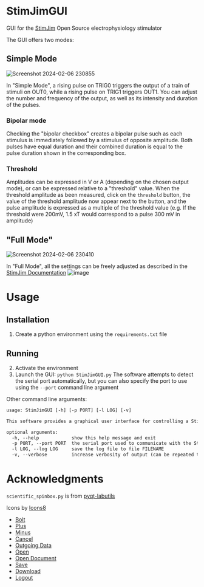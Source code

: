 # StimJimGUI
GUI for the [StimJim](https://bitbucket.org/natecermak/stimjim) Open Source electrophysiology stimulator

The GUI offers two modes:

## Simple Mode
![Screenshot 2024-02-06 230855](https://github.com/MarinManuel/StimJimGUI/assets/65401298/23ce2f0a-337f-49db-af1c-03b530869549)

In "Simple Mode", a rising pulse on TRIG0 triggers the output of a train of stimuli on OUT0, while a rising pulse on 
TRIG1 triggers OUT1. You can adjust the number and frequency of the output, as well as its intensity and duration of the 
pulses.

### Bipolar mode
Checking the "bipolar checkbox" creates a bipolar pulse such as each stimulus is immediately followed by a 
stimulus of opposite amplitude. Both pulses have equal duration and their combined duration is equal to the pulse
duration shown in the corresponding box.

### Threshold
Amplitudes can be expressed in V or A (depending on the chosen output mode), or can be expressed relative to a "threshold"
value. When the threshold amplitude as been measured, click on the `threshold` button, the value of the threshold amplitude
now appear next to the button, and the pulse amplitude is expressed as a multiple of the threshold value (e.g. If the 
threshold were 200mV, 1.5 xT would correspond to a pulse 300 mV in amplitude)

## "Full Mode"
![Screenshot 2024-02-06 230410](https://github.com/MarinManuel/StimJimGUI/assets/65401298/29cea81c-ef1b-478a-a8dc-7248eb9a66d9)

In "Full Mode", all the settings can be freely adjusted as described in the [StimJim Documentation](https://bitbucket.org/natecermak/stimjim/src/master/)
![image](https://github.com/MarinManuel/StimJimGUI/assets/65401298/a16d72b9-19af-4751-9220-74d6a5dbf81f)


# Usage
## Installation
1. Create a python environment using the `requirements.txt` file
## Running
2. Activate the environment
3. Launch the GUI: `python StimJimGUI.py`
The software attempts to detect the serial port automatically, but you can also specify the port to use using the 
`--port` command line argument

Other command line arguments:
```txt
usage: StimJimGUI [-h] [-p PORT] [-l LOG] [-v]

This software provides a graphical user interface for controlling a StimJim, an open source electrophysiology stimulator for physiology and behavior

optional arguments:
  -h, --help            show this help message and exit
  -p PORT, --port PORT  the serial port used to communicate with the StimJim. If not provided, then the software will try to find the port automatically, and/or offer a choice of possible ports
  -l LOG, --log LOG     save the log file to file FILENAME
  -v, --verbose         increase verbosity of output (can be repeated to increase verbosity further)
```

# Acknowledgments
`scientific_spinbox.py` is from [pyqt-labutils](https://github.com/OE-FET/pyqt-labutils/tree/master)

Icons by [Icons8](https://icons8.com)
 - [Bolt](https://icons8.com/icon/QIoqXePo167Z/lightning-bolt)
 - [Plus](https://icons8.com/icon/3XO4Ci6_-HuH/plus)
 - [Minus](https://icons8.com/icon/o83WC4-i7INr/minus)
 - [Cancel](https://icons8.com/icon/MmVr5QVBaT-5/cancel)
 - [Outgoing Data](https://icons8.com/icon/UHovfkMCzm95/outgoing-data)
 - [Open](https://icons8.com/icon/cc92oA88hLvF/external-link)
 - [Open Document](https://icons8.com/icon/EpclQMdUhtqh/open-document)
 - [Save](https://icons8.com/icon/R6CZNG0w5CQP/save)
 - [Download](https://icons8.com/icon/eyOW-vh0lq9E/downloading-updates)
 - [Logout](https://icons8.com/icon/_Ee4K9lYArVo/logout)
